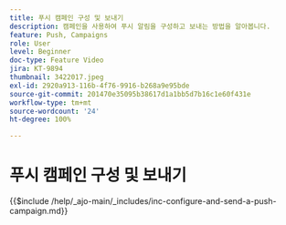 ```yaml
---
title: 푸시 캠페인 구성 및 보내기
description: 캠페인을 사용하여 푸시 알림을 구성하고 보내는 방법을 알아봅니다.
feature: Push, Campaigns
role: User
level: Beginner
doc-type: Feature Video
jira: KT-9894
thumbnail: 3422017.jpeg
exl-id: 2920a913-116b-4f76-9916-b268a9e95bde
source-git-commit: 201470e35095b38617d1a1bb5d7b16c1e60f431e
workflow-type: tm+mt
source-wordcount: '24'
ht-degree: 100%

---
```


# 푸시 캠페인 구성 및 보내기

{{$include /help/_ajo-main/_includes/inc-configure-and-send-a-push-campaign.md}}
